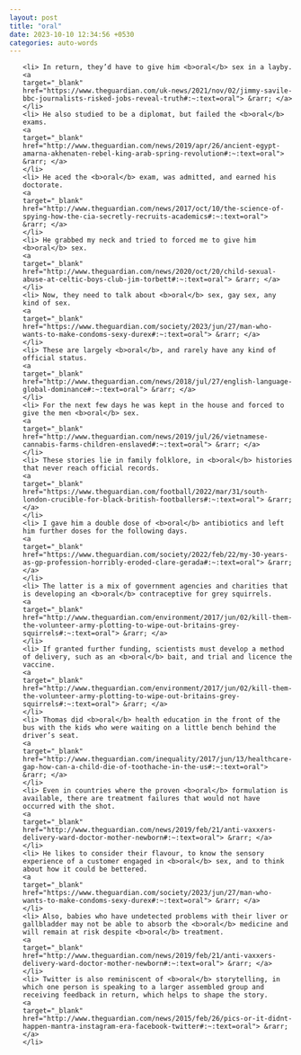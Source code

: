 ```yaml
---
layout: post
title: "oral"
date: 2023-10-10 12:34:56 +0530
categories: auto-words
---
```

<ol>

    <li> In return, they’d have to give him <b>oral</b> sex in a layby.
    <a 
    target="_blank" 
    href="https://www.theguardian.com/uk-news/2021/nov/02/jimmy-savile-bbc-journalists-risked-jobs-reveal-truth#:~:text=oral"> &rarr; </a>
    </li>
    <li> He also studied to be a diplomat, but failed the <b>oral</b> exams.
    <a 
    target="_blank" 
    href="http://www.theguardian.com/news/2019/apr/26/ancient-egypt-amarna-akhenaten-rebel-king-arab-spring-revolution#:~:text=oral"> &rarr; </a>
    </li>
    <li> He aced the <b>oral</b> exam, was admitted, and earned his doctorate.
    <a 
    target="_blank" 
    href="http://www.theguardian.com/news/2017/oct/10/the-science-of-spying-how-the-cia-secretly-recruits-academics#:~:text=oral"> &rarr; </a>
    </li>
    <li> He grabbed my neck and tried to forced me to give him <b>oral</b> sex.
    <a 
    target="_blank" 
    href="http://www.theguardian.com/news/2020/oct/20/child-sexual-abuse-at-celtic-boys-club-jim-torbett#:~:text=oral"> &rarr; </a>
    </li>
    <li> Now, they need to talk about <b>oral</b> sex, gay sex, any kind of sex.
    <a 
    target="_blank" 
    href="https://www.theguardian.com/society/2023/jun/27/man-who-wants-to-make-condoms-sexy-durex#:~:text=oral"> &rarr; </a>
    </li>
    <li> These are largely <b>oral</b>, and rarely have any kind of official status.
    <a 
    target="_blank" 
    href="http://www.theguardian.com/news/2018/jul/27/english-language-global-dominance#:~:text=oral"> &rarr; </a>
    </li>
    <li> For the next few days he was kept in the house and forced to give the men <b>oral</b> sex.
    <a 
    target="_blank" 
    href="http://www.theguardian.com/news/2019/jul/26/vietnamese-cannabis-farms-children-enslaved#:~:text=oral"> &rarr; </a>
    </li>
    <li> These stories lie in family folklore, in <b>oral</b> histories that never reach official records.
    <a 
    target="_blank" 
    href="https://www.theguardian.com/football/2022/mar/31/south-london-crucible-for-black-british-footballers#:~:text=oral"> &rarr; </a>
    </li>
    <li> I gave him a double dose of <b>oral</b> antibiotics and left him further doses for the following days.
    <a 
    target="_blank" 
    href="https://www.theguardian.com/society/2022/feb/22/my-30-years-as-gp-profession-horribly-eroded-clare-gerada#:~:text=oral"> &rarr; </a>
    </li>
    <li> The latter is a mix of government agencies and charities that is developing an <b>oral</b> contraceptive for grey squirrels.
    <a 
    target="_blank" 
    href="http://www.theguardian.com/environment/2017/jun/02/kill-them-the-volunteer-army-plotting-to-wipe-out-britains-grey-squirrels#:~:text=oral"> &rarr; </a>
    </li>
    <li> If granted further funding, scientists must develop a method of delivery, such as an <b>oral</b> bait, and trial and licence the vaccine.
    <a 
    target="_blank" 
    href="http://www.theguardian.com/environment/2017/jun/02/kill-them-the-volunteer-army-plotting-to-wipe-out-britains-grey-squirrels#:~:text=oral"> &rarr; </a>
    </li>
    <li> Thomas did <b>oral</b> health education in the front of the bus with the kids who were waiting on a little bench behind the driver’s seat.
    <a 
    target="_blank" 
    href="http://www.theguardian.com/inequality/2017/jun/13/healthcare-gap-how-can-a-child-die-of-toothache-in-the-us#:~:text=oral"> &rarr; </a>
    </li>
    <li> Even in countries where the proven <b>oral</b> formulation is available, there are treatment failures that would not have occurred with the shot.
    <a 
    target="_blank" 
    href="http://www.theguardian.com/news/2019/feb/21/anti-vaxxers-delivery-ward-doctor-mother-newborn#:~:text=oral"> &rarr; </a>
    </li>
    <li> He likes to consider their flavour, to know the sensory experience of a customer engaged in <b>oral</b> sex, and to think about how it could be bettered.
    <a 
    target="_blank" 
    href="https://www.theguardian.com/society/2023/jun/27/man-who-wants-to-make-condoms-sexy-durex#:~:text=oral"> &rarr; </a>
    </li>
    <li> Also, babies who have undetected problems with their liver or gallbladder may not be able to absorb the <b>oral</b> medicine and will remain at risk despite <b>oral</b> treatment.
    <a 
    target="_blank" 
    href="http://www.theguardian.com/news/2019/feb/21/anti-vaxxers-delivery-ward-doctor-mother-newborn#:~:text=oral"> &rarr; </a>
    </li>
    <li> Twitter is also reminiscent of <b>oral</b> storytelling, in which one person is speaking to a larger assembled group and receiving feedback in return, which helps to shape the story.
    <a 
    target="_blank" 
    href="http://www.theguardian.com/news/2015/feb/26/pics-or-it-didnt-happen-mantra-instagram-era-facebook-twitter#:~:text=oral"> &rarr; </a>
    </li>